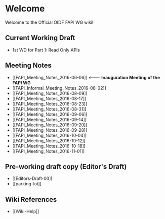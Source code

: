 # Welcome

Welcome to the Official OIDF FAPI WG wiki! 

## Current Working Draft

* 1st WD for Part 1: Read Only APIs

## Meeting Notes

* [[FAPI_Meeting_Notes_2016-06-06]] <--- **Inauguration Meeting of the FAPI WG** 
* [[FAPI_Informal_Meeting_Notes_2016-08-02]]
* [[FAPI_Meeting_Notes_2016-08-09]]
* [[FAPI_Meeting_Notes_2016-08-17]]
* [[FAPI_Meeting_Notes_2016-08-23]]
* [[FAPI_Meeting_Notes_2016-08-31]]
* [[FAPI_Meeting_Notes_2016-09-06]]
* [[FAPI_Meeting_Notes_2016-09-14]]
* [[FAPI_Meeting_Notes_2016-09-20]]
* [[FAPI_Meeting_Notes_2016-09-28]]
* [[FAPI_Meeting_Notes_2016-10-04]]
* [[FAPI_Meeting_Notes_2016-10-12]]
* [[FAPI_Meeting_Notes_2016-10-18]]
* [[FAPI_Meeting_Notes_2016-11-01]]

## Pre-working draft copy (Editor's Draft)

* [[Editors-Draft-00]] 
* [[parking-lot]]

## Wiki References

* [[Wiki-Help]]